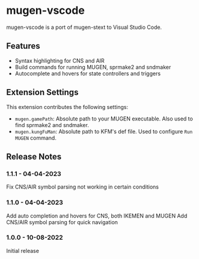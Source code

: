 # mugen-vscode

mugen-vscode is a port of mugen-stext to Visual Studio Code.

## Features

- Syntax highlighting for CNS and AIR
- Build commands for running MUGEN, sprmake2 and sndmaker
- Autocomplete and hovers for state controllers and triggers

## Extension Settings

This extension contributes the following settings:

* `mugen.gamePath`: Absolute path to your MUGEN executable. Also used to find sprmake2 and sndmaker.
* `mugen.kungFuMan`: Absolute path to KFM's def file. Used to configure `Run MUGEN` command.

## Release Notes

### 1.1.1 - 04-04-2023

Fix CNS/AIR symbol parsing not working in certain conditions

### 1.1.0 - 04-04-2023

Add auto completion and hovers for CNS, both IKEMEN and MUGEN
Add CNS/AIR symbol parsing for quick navigation

### 1.0.0 - 10-08-2022

Initial release
